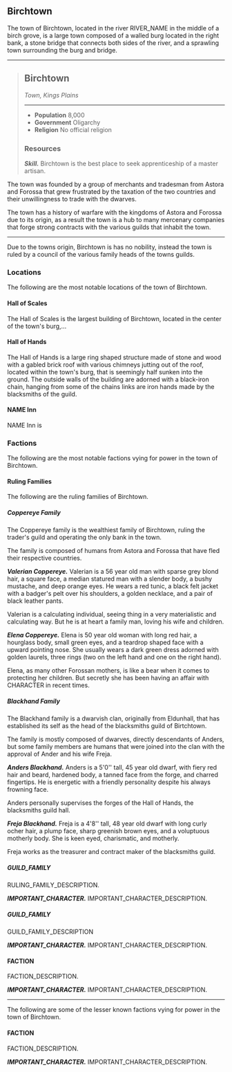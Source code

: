 ## Birchtown
The town of Birchtown, located in the river RIVER_NAME in the middle of a birch grove, is a large town composed of a walled burg located in the right bank, a stone bridge that connects both sides of the river, and a sprawling town surrounding the burg and bridge.

___
> ## Birchtown
> *Town, Kings Plains*
>___
> - **Population** 8,000
> - **Government** Oligarchy
> - **Religion** No official religion
>
><div style='margin-top:25px'></div>
>
> ### Resources
> ***Skill.***
> Birchtown is the best place to seek apprenticeship of a master artisan.
>

The town was founded by a group of merchants and tradesman from Astora and Forossa that grew frustrated by the taxation of the two countries and their unwillingness to trade with the dwarves.

The town has a history of warfare with the kingdoms of Astora and Forossa due to its origin, as a result the town is a hub to many mercenary companies that forge strong contracts with the various guilds that inhabit the town.
___
Due to the towns origin, Birchtown is has no nobility, instead the town is ruled by a council of the various family heads of the towns guilds.


### Locations
The following are the most notable locations of the town of Birchtown.

#### Hall of Scales
The Hall of Scales is the largest building of Birchtown, located in the center of the town's burg,...


#### Hall of Hands
The Hall of Hands is a large ring shaped structure made of stone and wood with a gabled brick roof with various chimneys jutting out of the roof, located within the town's burg, that is seemingly half sunken into the ground. The outside walls of the building are adorned with a black-iron chain, hanging from some of the chains links are iron hands made by the blacksmiths of the guild.


#### NAME Inn
NAME Inn is 



### Factions
The following are the most notable factions vying for power in the town of Birchtown.

#### Ruling Families
The following are the ruling families of Birchtown.


##### Coppereye Family
The Coppereye family is the wealthiest family of Birchtown, ruling the trader's guild and operating the only bank in the town.

The family is composed of humans from Astora and Forossa that have fled their respective countries.

***Valerian Coppereye.***
Valerian is a 56 year old man with sparse grey blond hair, a square face, a median statured man with a slender body, a bushy mustache, and deep orange eyes. He wears a red tunic, a black felt jacket with a badger's pelt over his shoulders, a golden necklace, and a pair of black leather pants.

Valerian is a calculating individual, seeing thing in a very materialistic and calculating way. But he is at heart a family man, loving his wife and children.

***Elena Coppereye.***
Elena is 50 year old woman with long red hair, a hourglass body, small green eyes, and a teardrop shaped face with a upward pointing nose. She usually wears a dark green dress adorned with golden laurels, three rings (two on the left hand and one on the right hand).

Elena, as many other Forossan mothers, is like a bear when it comes to protecting her children. But secretly she has been having an affair with CHARACTER in recent times.


##### Blackhand Family
The Blackhand family is a dwarvish clan, originally from Eldunhall, that has established its self as the head of the blacksmiths guild of Birtchtown.

The family is mostly composed of dwarves, directly descendants of Anders, but some family members are humans that were joined into the clan with the approval of Ander and his wife Freja.

***Anders Blackhand.***
Anders is a 5'0'' tall, 45 year old dwarf, with fiery red hair and beard, hardened body, a tanned face from the forge, and charred fingertips. He is energetic with a friendly personality despite his always frowning face.

Anders personally supervises the forges of the Hall of Hands, the blacksmiths guild hall.

***Freja Blackhand.***
Freja is a 4'8'' tall, 48 year old dwarf with long curly ocher hair, a plump face, sharp greenish brown eyes, and a voluptuous motherly body. She is keen eyed, charismatic, and motherly.

Freja works as the treasurer and contract maker of the blacksmiths guild.


##### GUILD_FAMILY
RULING_FAMILY_DESCRIPTION.

***IMPORTANT_CHARACTER.***
IMPORTANT_CHARACTER_DESCRIPTION.


##### GUILD_FAMILY
GUILD_FAMILY_DESCRIPTION

***IMPORTANT_CHARACTER.***
IMPORTANT_CHARACTER_DESCRIPTION.


#### FACTION
FACTION_DESCRIPTION.

***IMPORTANT_CHARACTER.***
IMPORTANT_CHARACTER_DESCRIPTION.

___
The following are some of the lesser known factions vying for power in the town of Birchtown.

#### FACTION
FACTION_DESCRIPTION.

***IMPORTANT_CHARACTER.***
IMPORTANT_CHARACTER_DESCRIPTION.
